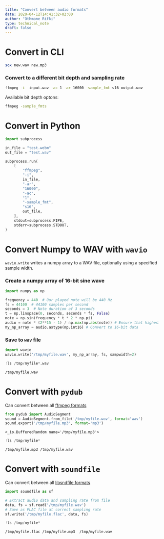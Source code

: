 ```yaml
---
title: "Convert between audio formats"
date: 2020-04-12T14:41:32+02:00
author: "Othmane Rifki"
type: technical_note
draft: false
---
```

# Convert in CLI

``` bash 
sox new.wav new.mp3
```

### Convert to a different bit depth and sampling rate

``` bash 
ffmpeg -i  input.wav -ac 1 -ar 16000 -sample_fmt s16 output.wav
```
Available bit depth optons:
``` bash 
ffmpeg -sample_fmts
```

# Convert in Python

``` python
import subprocess

in_file = "test.webm"
out_file = "test.wav"

subprocess.run(
    [
        "ffmpeg",
        "-i",
        in_file,
        "-ar",
        "16000",
        "-ac",
        "1",
        "-sample_fmt",
        "s16",
        out_file,
    ],
    stdout=subprocess.PIPE,
    stderr=subprocess.STDOUT,
)
```

# Convert Numpy to WAV with `wavio`
`wavio.write` writes a numpy array to a WAV file, optionally using a specified sample width.

### Create a numpy array of 16-bit sine wave


```python
import numpy as np

frequency = 440  # Our played note will be 440 Hz
fs = 44100  # 44100 samples per second
seconds = 3  # Note duration of 3 seconds
t = np.linspace(0, seconds, seconds * fs, False)
note = np.sin(frequency * t * 2 * np.pi)
audio = note * (2**15 - 1) / np.max(np.abs(note)) # Ensure that highest value is in 16-bit range
my_np_array = audio.astype(np.int16) # Convert to 16-bit data
```

### Save to `wav` file


```python
import wavio
wavio.write('/tmp/myfile.wav', my_np_array, fs, sampwidth=2)
```


```python
!ls /tmp/myfile*.wav
```

    /tmp/myfile.wav


# Convert with `pydub`
Can convert between all [ffmpeg formats](https://www.ffmpeg.org/general.html#File-Formats)


```python
from pydub import AudioSegment
sound = AudioSegment.from_file('/tmp/myfile.wav', format='wav')
sound.export('/tmp/myfile.mp3', format='mp3')
```




    <_io.BufferedRandom name='/tmp/myfile.mp3'>




```python
!ls /tmp/myfile*
```

    /tmp/myfile.mp3 /tmp/myfile.wav


# Convert with `soundfile`
Can convert between all [libsndfile formats](http://www.mega-nerd.com/libsndfile/#Features)


```python
import soundfile as sf

# Extract audio data and sampling rate from file 
data, fs = sf.read('/tmp/myfile.wav') 
# Save as FLAC file at correct sampling rate
sf.write('/tmp/myfile.flac', data, fs)  
```


```python
!ls /tmp/myfile*
```

    /tmp/myfile.flac /tmp/myfile.mp3  /tmp/myfile.wav


